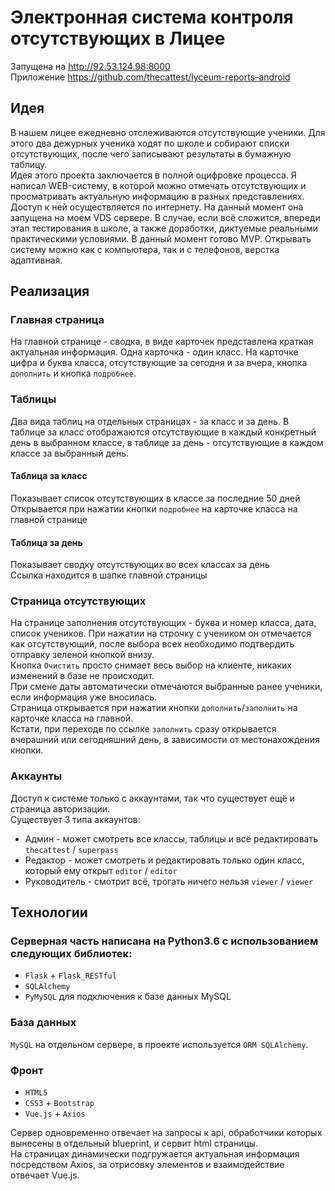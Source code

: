 # Электронная система контроля отсутствующих в Лицее  
Запущена на http://92.53.124.98:8000  
Приложение https://github.com/thecattest/lyceum-reports-android
## Идея  
В нашем лицее ежедневно отслеживаются отсутствующие ученики. Для этого два дежурных ученика ходят по школе и собирают списки отсутствующих, после чего записывают результаты в бумажную таблицу.  
Идея этого проекта заключается в полной оцифровке процесса. Я написал WEB-систему, в которой можно отмечать отсутствующих и просматривать актуальную информацию в разных представлениях. Доступ к ней осуществляется по интернету. На данный момент она запущена на моем VDS сервере. В случае, если всё сложится, впереди этап тестирования в школе, а также доработки, диктуемые реальными практическими условиями. В данный момент готово MVP. Открывать систему можно как с компьютера, так и с телефонов, верстка адаптивная.

## Реализация  
### Главная страница  
На главной странице - сводка, в виде карточек представлена краткая актуальная информация. Одна карточка - один класс. На карточке цифра и буква класса, отсутствующие за сегодня и за вчера, кнопка `дополнить` и кнопка `подробнее`.  
### Таблицы
Два вида таблиц на отдельных страницах - за класс и за день. В таблице за класс отображаются отсутствующие в каждый конкретный день в выбранном классе, в таблице за день - отсутствующие в каждом классе за выбранный день.  
#### Таблица за класс 
Показывает список отсутствующих в классе за последние 50 дней  
Открывается при нажатии кнопки `подробнее` на карточке класса на главной странице
#### Таблица за день
Показывает сводку отсутствующих во всех классах за день  
Ссылка находится в шапке главной страницы  
### Страница отсутствующих  
На странице заполнения отсутствующих - буква и номер класса, дата, список учеников. При нажатии на строчку с учеником он отмечается как отсутствующий, после выбора всех необходимо подтвердить отправку зеленой кнопкой внизу.  
Кнопка `Очистить` просто снимает весь выбор на клиенте, никаких изменений в базе не происходит.  
При смене даты автоматически отмечаются выбранные ранее ученики, если информация уже вносилась.  
Страница открывается при нажатии кнопки `дополнить`/`заполнить` на карточке класса на главной.  
Кстати, при переходе по ссылке `заполнить` сразу открывается вчерашний или сегодняшний день, в зависимости от местонахождения кнопки.
### Аккаунты  
Доступ к системе только с аккаунтами, так что существует ещё и страница авторизации.  
Существует 3 типа аккаунтов:  
* Админ - может смотреть все классы, таблицы и всё редактировать `thecattest` / `superpass`  
* Редактор - может смотреть и редактировать только один класс, который ему открыт `editor` / `editor`  
* Руководитель - смотрит всё, трогать ничего нельзя `viewer` / `viewer`  

## Технологии
### Серверная часть написана на Python3.6 с использованием следующих библиотек:
* `Flask` + `Flask_RESTful`
* `SQLAlchemy`
* `PyMySQL` для подключения к базе данных MySQL
### База данных  
`MySQL` на отдельном сервере, в проекте используется `ORM SQLAlchemy`. 
### Фронт 
* `HTML5`
* `CSS3` + `Bootstrap`
* `Vue.js` + `Axios`  
  
Сервер одновременно отвечает на запросы к api, обработчики которых вынесены в отдельный blueprint, и сервит html страницы.  
На страницах динамически подгружается актуальная информация посредством Axios, за отрисовку элементов и взаимодействие отвечает Vue.js.
